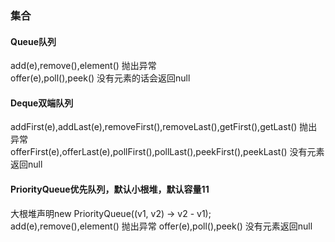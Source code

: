 ### 集合
#### Queue队列
add(e),remove(),element() 抛出异常  
offer(e),poll(),peek() 没有元素的话会返回null

#### Deque双端队列
addFirst(e),addLast(e),removeFirst(),removeLast(),getFirst(),getLast() 抛出异常  
offerFirst(e),offerLast(e),pollFirst(),pollLast(),peekFirst(),peekLast() 没有元素返回null

#### PriorityQueue优先队列，默认小根堆，默认容量11
大根堆声明new PriorityQueue((v1, v2) -> v2 - v1);  
add(e),remove(),element() 抛出异常
offer(e),poll(),peek() 没有元素返回null
